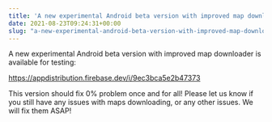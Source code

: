 ```yaml
---
title: 'A new experimental Android beta version with improved map downloader is available for testing'
date: 2021-08-23T09:24:31+00:00
slug: "a-new-experimental-android-beta-version-with-improved-map-downloader-is-available-for-testing"
---
```


A new experimental Android beta version with improved map downloader is available for testing:

<https://appdistribution.firebase.dev/i/9ec3bca5e2b47373>

This version should fix 0% problem once and for all! Please let us know if you still have any issues with maps downloading, or any other issues. We will fix them ASAP!
